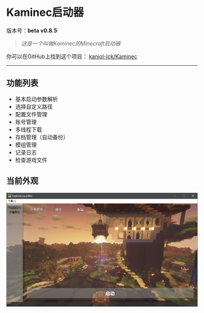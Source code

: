 # Kaminec启动器

版本号：**beta v0.8.5**

> *这是一个叫做Kaminec的Minecraft启动器*

你可以在GitHub上找到这个项目： [kaniol-lck/Kaminec](www.github.com/kaniol-lck/kaminec)

------

## 功能列表

- 基本启动参数解析
- 选择自定义路径
- 配置文件管理
- 账号管理
- 多线程下载
- 存档管理（自动备份）
- 模组管理
- 记录日志
- 检查游戏文件


## 当前外观

![](images/main_window_zh_CN.png)